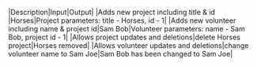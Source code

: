 |Description|Input|Output|
|Adds new project including title & id |Horses|Project parameters: title - Horses, id - 1|
|Adds new volunteer including name & project id|Sam Bob|Volunteer parameters: name - Sam Bob, project id - 1|
|Allows project updates and deletions|delete Horses project|Horses removed|
|Allows volunteer updates and deletions|change volunteer name to Sam Joe|Sam Bob has been changed to Sam Joe|
